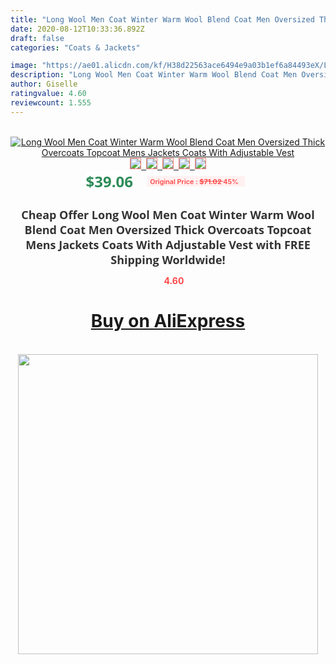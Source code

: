```yaml
---
title: "Long Wool Men Coat Winter Warm Wool Blend Coat Men Oversized Thick Overcoats Topcoat Mens Jackets Coats With Adjustable Vest"
date: 2020-08-12T10:33:36.892Z
draft: false
categories: "Coats & Jackets"

image: "https://ae01.alicdn.com/kf/H38d22563ace6494e9a03b1ef6a84493eX/Long-Wool-Men-Coat-Winter-Warm-Wool-Blend-Coat-Men-Oversized-Thick-Overcoats-Topcoat-Mens-Jackets.jpg"
description: "Long Wool Men Coat Winter Warm Wool Blend Coat Men Oversized Thick Overcoats Topcoat Mens Jackets Coats With Adjustable Vest"
author: Giselle
ratingvalue: 4.60
reviewcount: 1.555
---
```

<br>
<div style="text-align: center;">
<a href="https://s.click.aliexpress.com/e/_A8T52l" target="_blank" rel="nofollow noopener noreferrer"><img alt="Long Wool Men Coat Winter Warm Wool Blend Coat Men Oversized Thick Overcoats Topcoat Mens Jackets Coats With Adjustable Vest" class="magnifier-image" src="https://ae01.alicdn.com/kf/H38d22563ace6494e9a03b1ef6a84493eX/Long-Wool-Men-Coat-Winter-Warm-Wool-Blend-Coat-Men-Oversized-Thick-Overcoats-Topcoat-Mens-Jackets.jpg_640x640.jpg">
<br>
<img style="border:1px solid salmon" src="https://ae01.alicdn.com/kf/H38d22563ace6494e9a03b1ef6a84493eX/Long-Wool-Men-Coat-Winter-Warm-Wool-Blend-Coat-Men-Oversized-Thick-Overcoats-Topcoat-Mens-Jackets.jpg_120x120.jpg">&nbsp;&nbsp;<img style="border:1px solid salmon" src="https://ae01.alicdn.com/kf/He0cad8922ca24a0a96f27938bad1450bt/Long-Wool-Men-Coat-Winter-Warm-Wool-Blend-Coat-Men-Oversized-Thick-Overcoats-Topcoat-Mens-Jackets.jpg_120x120.jpg">&nbsp;&nbsp;<img style="border:1px solid salmon" src="https://ae01.alicdn.com/kf/Hee74f29d4bd84458a05c3aad64b01c247/Long-Wool-Men-Coat-Winter-Warm-Wool-Blend-Coat-Men-Oversized-Thick-Overcoats-Topcoat-Mens-Jackets.jpg_120x120.jpg">&nbsp;&nbsp;<img style="border:1px solid salmon" src="https://ae01.alicdn.com/kf/He8071adba4604b78b51fe596e593a365A/Long-Wool-Men-Coat-Winter-Warm-Wool-Blend-Coat-Men-Oversized-Thick-Overcoats-Topcoat-Mens-Jackets.jpg_120x120.jpg">&nbsp;&nbsp;<img style="border:1px solid salmon" src="https://ae01.alicdn.com/kf/H3c2b41a4c4f24d3680ac906678e35a59q/Long-Wool-Men-Coat-Winter-Warm-Wool-Blend-Coat-Men-Oversized-Thick-Overcoats-Topcoat-Mens-Jackets.jpg_120x120.jpg"></a></div><br0>
<div style="text-align: center;"><span style="background-color: white; border: 0px; box-sizing: border-box; color: seagreen; display: inline-block; font-family: &quot;open sans&quot; , &quot;arial&quot; , &quot;helvetica&quot; , sans-serif , &quot;heiti&quot;; font-size: 24px; font-stretch: inherit; font-weight: 700; line-height: inherit; margin: 0px 10px 0px 0px; padding: 0px; vertical-align: middle;">$39.06 </span>
<span style="background: rgb(255 , 241 , 241); border-radius: 3px; border: 0px; box-sizing: border-box; color: #ff4747; display: inline-block; font-family: inherit; font-size: 12px; font-stretch: inherit; font-style: inherit; font-variant: inherit; font-weight: 600; line-height: inherit; margin: 0px; padding: 2px 5px; transform: scale(0.9); vertical-align: middle;">Original Price : <b style="text-decoration: line-through;">$71.02 </b> 45%&nbsp;&nbsp;</span></div>
<h1 style="color: #333333; display: inline-block; font-family: &quot;open sans&quot; , &quot;arial&quot; , &quot;helvetica&quot; , sans-serif , &quot;heiti&quot;; font-size: 18px; font-stretch: inherit; font-weight: 700; text-align: center;">Cheap Offer Long Wool Men Coat Winter Warm Wool Blend Coat Men Oversized Thick Overcoats Topcoat Mens Jackets Coats With Adjustable Vest with FREE Shipping Worldwide!</h1>
<div style="color: #ff4747; text-align: center;">
<img src="https://4.bp.blogspot.com/-M0ZcTcb-5uY/XleCXlxnR4I/AAAAAAAAAEc/OrjgMkXV1oMQFaCRZj5HQwOCBcu3w1FegCPcBGAYYCw/s1600/star.png" style="height: 15px;">&nbsp;<b>4.60</b></div>
<div class="button_cont" align="center"><a class="buynow_a" href="https://s.click.aliexpress.com/e/_A8T52l" target="_blank" rel="nofollow noopener noreferrer"><H1>Buy on AliExpress</H1></a></div><br>
<div class="separator" style="clear: both; text-align: center;">
<img src="https://lh3.googleusercontent.com/-pTy5HemUv9M/XlePHvY0dAI/AAAAAAAAAE4/0nX5iRUoIWY8eMW9Dpxeirr157OZliDIgCLcBGAsYHQ/s1600/badge.gif" width="480">
</div>
